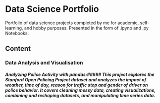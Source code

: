 # Data Science Portfolio #

Portfolio of data science projects completed by me for academic, self-learning, and hobby purposes. Presented in the form of .ipynp and .py Notebooks.

## Content ##

### Data Analysis and Visualisation ###

##### Analyzing Police Activity with pandas:##### This project explores the Stanford Open Policing Project dataset and analyzes the impact of weather, time of day, reason for traffic stop and gender of driver on police behavior. It covers cleaning messy data, creating visualizations, combining and reshaping datasets, and manipulating time series data.
